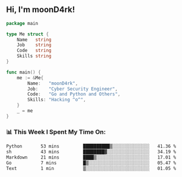 <h2> Hi, I'm moonD4rk!</h2>

```go
package main

type Me struct {
	Name   string
	Job    string
	Code   string
	Skills string
}

func main() {
	me := &Me{
		Name:   "moonD4rk",
		Job:    "Cyber Security Engineer",
		Code:   "Go and Python and Others",
		Skills: "Hacking ^o^",
	}
	_ = me
}
```

<h3>📊 This Week I Spent My Time On:</h3>
<!-- <img align='right' src="https://github-readme-stats.vercel.app/api?username=moond4rk&show_icons=true&theme=radical", width="300" height="150"> -->

<!--START_SECTION:waka-->

```txt
Python       53 mins         ██████████▒░░░░░░░░░░░░░░   41.36 %
sh           43 mins         ████████▓░░░░░░░░░░░░░░░░   34.19 %
Markdown     21 mins         ████▒░░░░░░░░░░░░░░░░░░░░   17.01 %
Go           7 mins          █▒░░░░░░░░░░░░░░░░░░░░░░░   05.47 %
Text         1 min           ▒░░░░░░░░░░░░░░░░░░░░░░░░   01.05 %
```

<!--END_SECTION:waka-->

